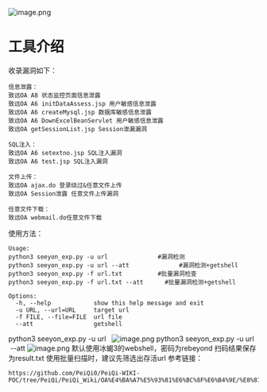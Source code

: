 ![image.png](https://cdn.nlark.com/yuque/0/2021/png/603531/1622620222886-f40c9762-35e8-4547-9004-ecd3d8e52294.png#align=left&display=inline&height=178&margin=%5Bobject%20Object%5D&name=image.png&originHeight=356&originWidth=907&size=18656&status=done&style=none&width=453.5)
# 工具介绍
收录漏洞如下：
```
信息泄露：
致远OA A8 状态监控页面信息泄露
致远OA A6 initDataAssess.jsp 用户敏感信息泄露
致远OA A6 createMysql.jsp 数据库敏感信息泄露
致远OA A6 DownExcelBeanServlet 用户敏感信息泄露
致远OA getSessionList.jsp Session泄漏漏洞

SQL注入：
致远OA A6 setextno.jsp SQL注入漏洞
致远OA A6 test.jsp SQL注入漏洞

文件上传：
致远OA ajax.do 登录绕过&任意文件上传
致远OA Session泄露 任意文件上传漏洞

任意文件下载：
致远OA webmail.do任意文件下载
```
使用方法：
```
Usage:
python3 seeyon_exp.py -u url              #漏洞检测
python3 seeyon_exp.py -u url --att				#漏洞检测+getshell
python3 seeyon_exp.py -f url.txt          #批量漏洞检查
python3 seeyon_exp.py -f url.txt --att		#批量漏洞检测+getshell

Options:
  -h, --help            show this help message and exit
  -u URL, --url=URL     target url
  -f FILE, --file=FILE  url file
  --att                 getshell
```
python3 seeyon_exp.py -u url  
![image.png](https://cdn.nlark.com/yuque/0/2021/png/603531/1622621523227-5ef552da-4bf2-4a98-ba4c-0c16292dcc8d.png#align=left&display=inline&height=463&margin=%5Bobject%20Object%5D&name=image.png&originHeight=925&originWidth=1219&size=140406&status=done&style=none&width=609.5)
python3 seeyon_exp.py -u url  --att
![image.png](https://cdn.nlark.com/yuque/0/2021/png/603531/1622625176126-20a05004-b3e4-4188-acbf-c307f661fff5.png#align=left&display=inline&height=462&margin=%5Bobject%20Object%5D&name=image.png&originHeight=924&originWidth=1218&size=138710&status=done&style=none&width=609)
默认使用冰蝎3的webshell，密码为rebeyond
扫码结果保存为result.txt
使用批量扫描时，建议先筛选出存活url
参考链接：
```
https://github.com/PeiQi0/PeiQi-WIKI-POC/tree/PeiQi/PeiQi_Wiki/OA%E4%BA%A7%E5%93%81%E6%BC%8F%E6%B4%9E/%E8%87%B4%E8%BF%9COA
```
